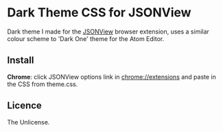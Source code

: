 # Dark Theme CSS for JSONView
Dark theme I made for the [JSONView](http://jsonview.com) browser extension, uses a similar colour scheme to 'Dark One' theme for the Atom Editor.

## Install
**Chrome**: click JSONView options link in [chrome://extensions](chrome://extensions) and paste in the CSS from theme.css.

## Licence
The Unlicense.
